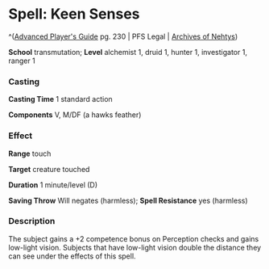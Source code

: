 # Spell: Keen Senses

^([Advanced Player's Guide][ss-keen-senses] pg. 230 | PFS Legal | [Archives of Nehtys][sn-keen-senses])

**School** transmutation; **Level** alchemist 1, druid 1, hunter 1, investigator 1, ranger 1

### Casting

**Casting Time** 1 standard action

**Components** V, M/DF (a hawks feather)

### Effect

**Range** touch

**Target** creature touched

**Duration** 1 minute/level (D)

**Saving Throw** Will negates (harmless); **Spell Resistance** yes (harmless)

### Description

The subject gains a +2 competence bonus on Perception checks and gains low-light vision. Subjects that have low-light vision double the distance they can see under the effects of this spell.

[ss-keen-senses]: http://paizo.com/pathfinderRPG/v57
[sn-keen-senses]: http://www.archivesofnethys.com/SpellDisplay.aspx?ItemName=Keen%20Senses